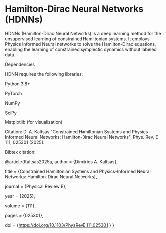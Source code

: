 # Hamilton-Dirac Neural Networks (HDNNs)
HDNNs (Hamilton-Dirac Neural Networks) is a deep learning method for the unsupervised learning of constrained Hamiltonian systems. 
It employs Physics Informed Neural networks to solve the Hamilton-Dirac equations, enabling the learning of constrained symplectic dynamics without labeled data. 

Dependencies

HDNN requires the following libraries:

Python 3.8+

PyTorch

NumPy

SciPy

Matplotlib (for visualization)

Citation: D. A. Kaltsas "Constrained Hamiltonian Systems and Physics-Informed Neural Networks: Hamilton-Dirac Neural Networks", Phys. Rev. E 111, 025301 (2025).

Bibtex citation:

@article{Kaltsas2025a,                                                                                                                                                                                                    author  = {Dimitrios A. Kaltsas},   

title   = {Constrained Hamiltonian Systems and Physics-Informed Neural Networks: Hamilton-Dirac Neural Networks},   

journal = {Physical Review E},                                                                                                                                                                                            

year    = {2025},                                                                                                                                                                                                         

volume  = {111},                                                                                                                                                                                                          

pages   = {025301},

doi = {https://doi.org/10.1103/PhysRevE.111.025301 }
}
